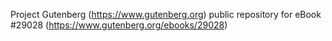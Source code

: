 Project Gutenberg (https://www.gutenberg.org) public repository for eBook #29028 (https://www.gutenberg.org/ebooks/29028)

